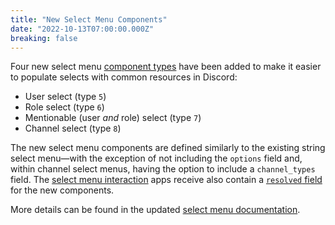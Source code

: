 ```yaml
---
title: "New Select Menu Components"
date: "2022-10-13T07:00:00.000Z"
breaking: false
---
```


Four new select menu [component types](#DOCS_INTERACTIONS_MESSAGE_COMPONENTS/component-object-component-types) have been added to make it easier to populate selects with common resources in Discord:

* User select (type `5`)
* Role select (type `6`)
* Mentionable (user *and* role) select (type `7`)
* Channel select (type `8`)

The new select menu components are defined similarly to the existing string select menu—with the exception of not including the `options` field and, within channel select menus, having the option to include a `channel_types` field. The [select menu interaction](#DOCS_INTERACTIONS_MESSAGE_COMPONENTS/select-menu-object-select-menu-interaction) apps receive also contain a [`resolved` field](#DOCS_INTERACTIONS_MESSAGE_COMPONENTS/select-menu-object-select-menu-resolved-object) for the new components.

More details can be found in the updated [select menu documentation](#DOCS_INTERACTIONS_MESSAGE_COMPONENTS/select-menus).
